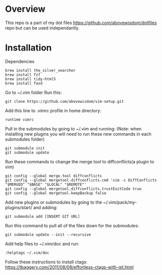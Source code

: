 # Overview
This repo is a part of my dot files https://github.com/abovewisdom/dotfiles repo but can be used independantly. 

# Installation

Dependencies
```
brew install the_silver_searcher
brew install fzf
brew install tidy-html5
brew install fasd
```
Go to ~/.vim folder Run this: 
```
git clone https://github.com/abovewisdom/vim-setup.git
```
Add this line to .vimrc profile in home directory: 
```
runtime vimrc
```
Pull in the submodules by going to ~/.vim and running:
(Note: when installing new plugins you will need to run these new commands in each submodules folder)
```
git submodule init
git submodule update
```
Run these commands to change the merge tool to diffconflicts(a plugin to vim)

```
git config --global merge.tool diffconflicts
git config --global mergetool.diffconflicts.cmd 'vim -c DiffConflicts "$MERGED" "$BASE" "$LOCAL" "$REMOTE"'
git config --global mergetool.diffconflicts.trustExitCode true
git config --global mergetool.keepBackup false
```

Add new plugins or submodules by going to the ~/.vim/pack/my-plugins/start/ and adding:
```
git submodule add [INSERT GIT URL]
```
Run this command to pull all of the files down for the submodules:
```
git submodule update --init --recursive
```
Add help files to ~/.vim/doc and run: 
```
:helptags ~/.vim/doc
```
Follow these instructions to install ctags:
https://tbaggery.com/2011/08/08/effortless-ctags-with-git.html
